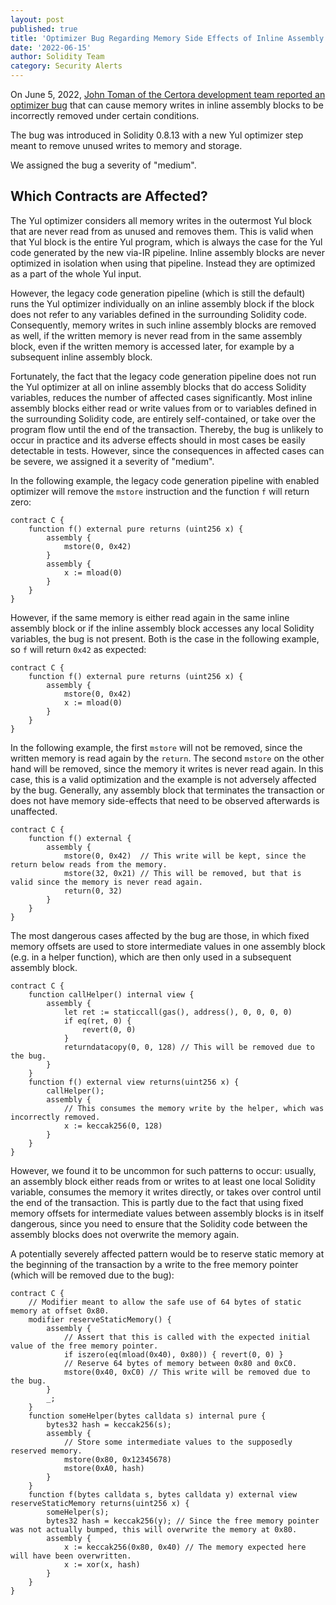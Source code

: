 ```yaml
---
layout: post
published: true
title: 'Optimizer Bug Regarding Memory Side Effects of Inline Assembly'
date: '2022-06-15'
author: Solidity Team
category: Security Alerts
---
```


On June 5, 2022,
[John Toman of the Certora development team reported an optimizer bug](https://medium.com/certora/overly-optimistic-optimizer-certora-bug-disclosure-2101e3f7994d)
that can cause memory writes in inline assembly blocks to be incorrectly removed
under certain conditions.

The bug was introduced in Solidity 0.8.13 with a new Yul optimizer step meant to
remove unused writes to memory and storage.

We assigned the bug a severity of "medium".

## Which Contracts are Affected?

The Yul optimizer considers all memory writes in the outermost Yul block that
are never read from as unused and removes them. This is valid when that Yul
block is the entire Yul program, which is always the case for the Yul code
generated by the new via-IR pipeline. Inline assembly blocks are never optimized
in isolation when using that pipeline. Instead they are optimized as a part of
the whole Yul input.

However, the legacy code generation pipeline (which is still the default) runs
the Yul optimizer individually on an inline assembly block if the block does not
refer to any variables defined in the surrounding Solidity code. Consequently,
memory writes in such inline assembly blocks are removed as well, if the written
memory is never read from in the same assembly block, even if the written memory
is accessed later, for example by a subsequent inline assembly block.

Fortunately, the fact that the legacy code generation pipeline does not run the
Yul optimizer at all on inline assembly blocks that do access Solidity
variables, reduces the number of affected cases significantly. Most inline
assembly blocks either read or write values from or to variables defined in the
surrounding Solidity code, are entirely self-contained, or take over the program
flow until the end of the transaction. Thereby, the bug is unlikely to occur in
practice and its adverse effects should in most cases be easily detectable in
tests. However, since the consequences in affected cases can be severe, we
assigned it a severity of "medium".

In the following example, the legacy code generation pipeline with enabled
optimizer will remove the `mstore` instruction and the function `f` will return
zero:

```solidity
contract C {
    function f() external pure returns (uint256 x) {
        assembly {
            mstore(0, 0x42)
        }
        assembly {
            x := mload(0)
        }
    }
}
```

However, if the same memory is either read again in the same inline assembly
block or if the inline assembly block accesses any local Solidity variables, the
bug is not present. Both is the case in the following example, so `f` will
return `0x42` as expected:

```solidity
contract C {
    function f() external pure returns (uint256 x) {
        assembly {
            mstore(0, 0x42)
            x := mload(0)
        }
    }
}
```

In the following example, the first `mstore` will not be removed, since the
written memory is read again by the `return`. The second `mstore` on the other
hand will be removed, since the memory it writes is never read again. In this
case, this is a valid optimization and the example is not adversely affected by
the bug. Generally, any assembly block that terminates the transaction or does
not have memory side-effects that need to be observed afterwards is unaffected.

```solidity
contract C {
    function f() external {
        assembly {
            mstore(0, 0x42)  // This write will be kept, since the return below reads from the memory.
            mstore(32, 0x21) // This will be removed, but that is valid since the memory is never read again.
            return(0, 32)
        }
    }
}
```

The most dangerous cases affected by the bug are those, in which fixed memory
offsets are used to store intermediate values in one assembly block (e.g. in a
helper function), which are then only used in a subsequent assembly block.

```solidity
contract C {
    function callHelper() internal view {
        assembly {
            let ret := staticcall(gas(), address(), 0, 0, 0, 0)
            if eq(ret, 0) {
                revert(0, 0)
            }
            returndatacopy(0, 0, 128) // This will be removed due to the bug.
        }
    }
    function f() external view returns(uint256 x) {
        callHelper();
        assembly {
            // This consumes the memory write by the helper, which was incorrectly removed.
            x := keccak256(0, 128)
        }
    }
}
```

However, we found it to be uncommon for such patterns to occur: usually, an
assembly block either reads from or writes to at least one local Solidity
variable, consumes the memory it writes directly, or takes over control until
the end of the transaction. This is partly due to the fact that using fixed
memory offsets for intermediate values between assembly blocks is in itself
dangerous, since you need to ensure that the Solidity code between the assembly
blocks does not overwrite the memory again.

A potentially severely affected pattern would be to reserve static memory at the
beginning of the transaction by a write to the free memory pointer (which will
be removed due to the bug):

```solidity
contract C {
    // Modifier meant to allow the safe use of 64 bytes of static memory at offset 0x80.
    modifier reserveStaticMemory() {
        assembly {
            // Assert that this is called with the expected initial value of the free memory pointer.
            if iszero(eq(mload(0x40), 0x80)) { revert(0, 0) }
            // Reserve 64 bytes of memory between 0x80 and 0xC0.
            mstore(0x40, 0xC0) // This write will be removed due to the bug.
        }
        _;
    }
    function someHelper(bytes calldata s) internal pure {
        bytes32 hash = keccak256(s);
        assembly {
            // Store some intermediate values to the supposedly reserved memory.
            mstore(0x80, 0x12345678)
            mstore(0xA0, hash)
        }
    }
    function f(bytes calldata s, bytes calldata y) external view reserveStaticMemory returns(uint256 x) {
        someHelper(s);
        bytes32 hash = keccak256(y); // Since the free memory pointer was not actually bumped, this will overwrite the memory at 0x80.
        assembly {
            x := keccak256(0x80, 0x40) // The memory expected here will have been overwritten.
            x := xor(x, hash)
        }
    }
}
```
